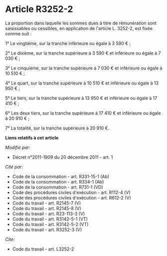 # Article R3252-2

La proportion dans laquelle les sommes dues à titre de rémunération sont saisissables ou cessibles, en application de
l'article L. 3252-2, est fixée comme suit : 

1° Le vingtième, sur la tranche inférieure ou égale à 3 590 € ; 

2° Le dixième, sur la tranche supérieure à 3 590 € et inférieure ou égale à 7 030 € ; 

3° Le cinquième, sur la tranche supérieure à 7 030 € et inférieure ou égale à 10 510 € ; 

4° Le quart, sur la tranche supérieure à 10 510 € et inférieure ou égale à 13 950 € ; 

5° Le tiers, sur la tranche supérieure à 13 950 € et inférieure ou égale à 17 410 € ; 

6° Les deux tiers, sur la tranche supérieure à 17 410 € et inférieure ou égale à 20 910 € ; 

7° La totalité, sur la tranche supérieure à 20 910 €.

**Liens relatifs à cet article**

_Modifié par_:

  - Décret n°2011-1909 du 20 décembre 2011 - art. 1

_Cité par_:

  - Code de la consommation - art. R331-15-1 (Ab)
  - Code de la consommation - art. R334-1 (Ab)
  - Code de la consommation - art. R731-1 (VD)
  - Code des procédures civiles d'exécution - art. R112-4 (V)
  - Code des procédures civiles d'exécution - art. R612-2 (V)
  - Code du travail - art. R2145-7 (V)
  - Code du travail - art. R2145-8 (V)
  - Code du travail - art. R23-113-3 (V)
  - Code du travail - art. R3142-5-1 (VT)
  - Code du travail - art. R3142-5-2 (VT)
  - Code du travail - art. R3252-3 (V)

_Cite_:

  - Code du travail - art. L3252-2
